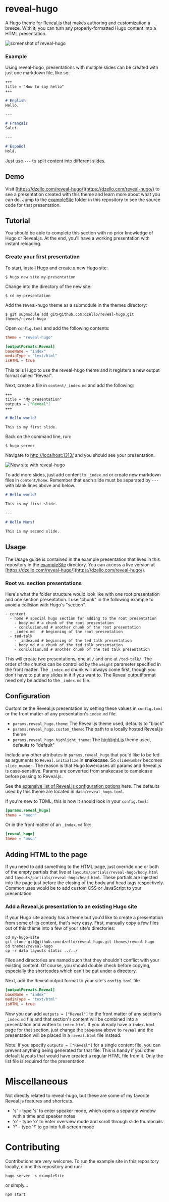 # reveal-hugo

A Hugo theme for [Reveal.js](https://revealjs.com/) that makes authoring and customization a breeze. With it, you can turn any properly-formatted Hugo content into a HTML presentation.

![screenshot of reveal-hugo](https://github.com/dzello/reveal-hugo/blob/master/images/screenshot.png?raw=true)

### Example

Using reveal-hugo, presentations with multiple slides can be created with just one markdown file, like so:

```markdown
+++
title = "How to say hello"
+++

# English
Hello.

---

# Français
Salut.

---

# Español
Holá.
```

Just use `---` to split content into different slides.

## Demo

Visit [https://dzello.com/reveal-hugo/](https://dzello.com/reveal-hugo/) to see a presentation created with this theme and learn more about what you can do. Jump to the [exampleSite](exampleSite) folder in this repository to see the source code for that presentation.

## Tutorial

You should be able to complete this section with no prior knowledge of Hugo or Reveal.js. At the end, you'll have a working presentation with instant reloading.

### Create your first presentation

To start, [install Hugo](https://gohugo.io/) and create a new Hugo site:

```shell
$ hugo new site my-presentation
```

Change into the directory of the new site:

```shell
$ cd my-presentation
```

Add the reveal-hugo theme as a submodule in the themes directory:

```shell
$ git submodule add git@github.com:dzello/reveal-hugo.git themes/reveal-hugo
```

Open `config.toml` and add the following contents:

```toml
theme = "reveal-hugo"

[outputFormats.Reveal]
baseName = "index"
mediaType = "text/html"
isHTML = true
```
This tells Hugo to use the reveal-hugo theme and it registers a new output format called "Reveal".

Next, create a file in `content/_index.md` and add the following:

```markdown
+++
title = "My presentation"
outputs = ["Reveal"]
+++

# Hello world!

This is my first slide.
```

Back on the command line, run:

```shell
$ hugo server
```

Navigate to [http://localhost:1313/](http://localhost:1313/) and you should see your presentation.

![New site with reveal-hugo](https://github.com/dzello/reveal-hugo/blob/master/images/reveal-hugo-hello-world.png?raw=true)

To add more slides, just add content to `_index.md` or create new markdown files in `content/home`. Remember that each slide must be separated by `---` with blank lines above and below.

```markdown
# Hello world!

This is my first slide.

---

# Hello Mars!

This is my second slide.
```

## Usage

The Usage guide is contained in the example presentation that lives in this repository in the [exampleSite](./exampleSite) directory. You can access a live version at [https://dzello.com/reveal-hugo/](https://dzello.com/reveal-hugo/).

### Root vs. section presentations

Here's what the folder structure would look like with one root presentation and one section presentation. I use "chunk" in the following example to avoid a collision with Hugo's "section".

```
- content
  - home # special hugo section for adding to the root presentation
    - body.md # a chunk of the root presentation
    - conclusion.md # another chunk of the root presentation
  - _index.md   # beginning of the root presentation
  - ted-talk
    - _index.md # beginning of the ted talk presentation
    - body.md # a chunk of the ted talk presentation
    - conclusion.md # another chunk of the ted talk presentation
```

This will create two presentations, one at `/` and one at `/ted-talk/`. The order of the chunks can be controlled by the `weight` parameter specified in the front matter. The `_index.md` chunk will always come first, though you don't have to put any slides in it if you want to. The Reveal outputFormat need only be added to the `_index.md` file.

## Configuration

Customize the Reveal.js presentation by setting these values in `config.toml` or the front matter of any presentation's `index.md` file.

- `params.reveal_hugo.theme`: The Reveal.js theme used, defaults to "black"
- `params.reveal_hugo.custom_theme`: The path to a locally hosted Reveal.js theme
- `params.reveal_hugo.highlight_theme`: The [highlight.js](https://highlightjs.org/) theme used, defaults to "default"

Include any other attributes in `params.reveal_hugo` that you'd like to be fed as arguments to `Reveal.initialize` in **snakecase**. So `slideNumber` becomes `slide_number`. The reason is that Hugo lowercases all params and Reveal.js is case-sensitive. Params are converted from snakecase to camelcase before passing to Reveal.js.

See the [extensive list of Reveal.js configuration options](https://github.com/hakimel/reveal.js/#configuration) here. The defaults used by this theme are located in `data/reveal_hugo.toml`.

If you're new to TOML, this is how it should look in your `config.toml`:

```TOML
[params.reveal_hugo]
theme = "moon"
```

Or in the front matter of an `_index.md` file:

```TOML
[reveal_hugo]
theme = "moon"
```

## Adding HTML to the page

If you need to add something to the HTML page, just override one or both of the empty partials that live at `layouts/partials/reveal-hugo/body.html` and `layouts/partials/reveal-hugo/head.html`. These partials are injected into the page just before the closing of the body and head tags respectively. Common uses would be to add custom CSS or JavaScript to your presentation.

### Add a Reveal.js presentation to an existing Hugo site

If your Hugo site already has a theme but you'd like to create a presentation from some of its content, that's very easy. First, manually copy a few files out of this theme into a few of your site's directories:

```shell
cd my-hugo-site
git clone git@github.com:dzello/reveal-hugo.git themes/reveal-hugo
cd themes/reveal-hugo
cp -r data layouts static ../../
```

Files and directories are named such that they shouldn't conflict with your existing content. Of course, you should double check before copying, especially the shortcodes which can't be put under a directory.

Next, add the Reveal output format to your site's `config.toml` file

```toml
[outputFormats.Reveal]
baseName = "index"
mediaType = "text/html"
isHTML = true
```

Now you can add `outputs = ["Reveal"]` to the front matter of any section's `_index.md` file and that section's content will be combined into a presentation and written to `index.html`. If you already have a `index.html` page for that section, just change the `baseName` above to `reveal` and the presentation will be placed in a `reveal.html` file instead.

Note: If you specify `outputs = ["Reveal"]` for a single content file, you can prevent anything being generated for that file. This is handy if you other default layouts that would have created a regular HTML file from it. Only the list file is required for the presentation.

# Miscellaneous

Not directly related to reveal-hugo, but these are some of my favorite Reveal.js features and shortcuts.

- 's' - type 's' to enter speaker mode, which opens a separate window with a time and speaker notes
- 'o' - type 'o' to enter overview mode and scroll through slide thumbnails
- 'f' - type 'f' to go into full-screen mode

# Contributing

Contributions are very welcome. To run the example site in this repository locally, clone this repository and run:

```shell
hugo server -s exampleSite
```

or simply...

```shell
npm start
```

